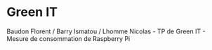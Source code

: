 # Green IT
Baudon Florent / Barry Ismatou / Lhomme Nicolas - TP de Green IT - Mesure de consommation de Raspberry Pi
